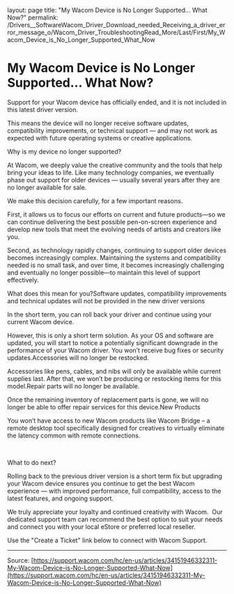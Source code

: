 layout: page
title: "My Wacom Device is No Longer Supported… What Now?"
permalink: /Drivers__SoftwareWacom_Driver_Download_needed_Receiving_a_driver_error_message_o/Wacom_Driver_TroubleshootingRead_More/Last/First/My_Wacom_Device_is_No_Longer_Supported_What_Now

# My Wacom Device is No Longer Supported… What Now?

Support for your Wacom device has officially ended, and it is not included in this latest driver version.

This means the device will no longer receive software updates, compatibility improvements, or technical support — and may not work as expected with future operating systems or creative applications.

Why is my device no longer supported?

At Wacom, we deeply value the creative community and the tools that help bring your ideas to life. Like many technology companies, we eventually phase out support for older devices — usually several years after they are no longer available for sale.

We make this decision carefully, for a few important reasons.

First, it allows us to focus our efforts on current and future products—so we can continue delivering the best possible pen-on-screen experience and develop new tools that meet the evolving needs of artists and creators like you.

Second, as technology rapidly changes, continuing to support older devices becomes increasingly complex. Maintaining the systems and compatibility needed is no small task, and over time, it becomes increasingly challenging and eventually no longer possible—to maintain this level of support effectively.

What does this mean for you?Software updates, compatibility improvements and technical updates will not be provided in the new driver versions

In the short term, you can roll back your driver and continue using your current Wacom device.

However, this is only a short term solution. As your OS and software are updated, you will start to notice a potentially significant downgrade in the performance of your Wacom driver. You won’t receive bug fixes or security updates.Accessories will no longer be restocked.

Accessories like pens, cables, and nibs will only be available while current supplies last. After that, we won’t be producing or restocking items for this model.Repair parts will no longer be available.

Once the remaining inventory of replacement parts is gone, we will no longer be able to offer repair services for this device.New Products

You won’t have access to new Wacom products like Wacom Bridge – a remote desktop tool specifically designed for creatives to virtually eliminate the latency common with remote connections.

 

What to do next?

Rolling back to the previous driver version is a short term fix but upgrading your Wacom device ensures you continue to get the best Wacom experience — with improved performance, full compatibility, access to the latest features, and ongoing support.

We truly appreciate your loyalty and continued creativity with Wacom.  Our dedicated support team can recommend the best option to suit your needs and connect you with your local eStore or preferred local reseller.

Use the "Create a Ticket" link below to connect with Wacom Support.

---
Source: [https://support.wacom.com/hc/en-us/articles/34151946332311-My-Wacom-Device-is-No-Longer-Supported-What-Now](https://support.wacom.com/hc/en-us/articles/34151946332311-My-Wacom-Device-is-No-Longer-Supported-What-Now)

